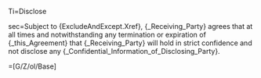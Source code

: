 Ti=Disclose

sec=Subject to {ExcludeAndExcept.Xref}, {_Receiving_Party} agrees that at all times and notwithstanding any termination or expiration of {_this_Agreement} that {_Receiving_Party} will hold in strict confidence and not disclose any {_Confidential_Information_of_Disclosing_Party}.

=[G/Z/ol/Base]
